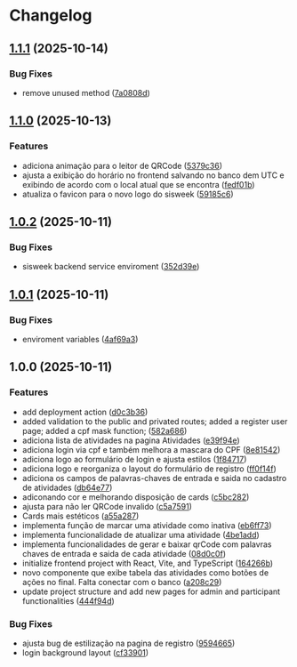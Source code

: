 # Changelog

## [1.1.1](https://github.com/SrBlecaute01/sischeck-frontend/compare/v1.1.0...v1.1.1) (2025-10-14)


### Bug Fixes

* remove unused method ([7a0808d](https://github.com/SrBlecaute01/sischeck-frontend/commit/7a0808dcac8d6c025cad7c75ad516523251cbc2b))

## [1.1.0](https://github.com/SrBlecaute01/sischeck-frontend/compare/v1.0.2...v1.1.0) (2025-10-13)


### Features

* adiciona animação para o leitor de QRCode ([5379c36](https://github.com/SrBlecaute01/sischeck-frontend/commit/5379c36729e7065c2dc04ba1977c0cc17632dbdc))
* ajusta a exibição do horário no frontend salvando no banco dem UTC e exibindo de acordo com o local atual que se encontra ([fedf01b](https://github.com/SrBlecaute01/sischeck-frontend/commit/fedf01b711eb5855e467389bd8bef2bfde38e249))
* atualiza o favicon para o novo logo do sisweek ([59185c6](https://github.com/SrBlecaute01/sischeck-frontend/commit/59185c6d736bf4ff740e74e940735b5cac20157c))

## [1.0.2](https://github.com/SrBlecaute01/sischeck-frontend/compare/v1.0.1...v1.0.2) (2025-10-11)


### Bug Fixes

* sisweek backend service enviroment ([352d39e](https://github.com/SrBlecaute01/sischeck-frontend/commit/352d39ef98ee0db7b90b357f4ab6fcd61c467b47))

## [1.0.1](https://github.com/SrBlecaute01/sischeck-frontend/compare/v1.0.0...v1.0.1) (2025-10-11)


### Bug Fixes

* enviroment variables ([4af69a3](https://github.com/SrBlecaute01/sischeck-frontend/commit/4af69a392ba296161bba7efa315f21b784d9afa8))

## 1.0.0 (2025-10-11)


### Features

* add deployment action ([d0c3b36](https://github.com/SrBlecaute01/sischeck-frontend/commit/d0c3b361bad66899148557be682fbb6fd80b2aea))
* added validation to the public and privated routes; added a register user page; added a cpf mask function; ([582a686](https://github.com/SrBlecaute01/sischeck-frontend/commit/582a686edb6bc1d131b15142d0064531dc885dea))
* adiciona lista de atividades na pagina Atividades ([e39f94e](https://github.com/SrBlecaute01/sischeck-frontend/commit/e39f94e24e5725c91a6e346fa5c0df2c28e42c9a))
* adiciona login via cpf e também melhora a mascara do CPF ([8e81542](https://github.com/SrBlecaute01/sischeck-frontend/commit/8e81542c2b25dc2d6f24450450751eabba8f5e07))
* adiciona logo ao formulário de login e ajusta estilos ([1f84717](https://github.com/SrBlecaute01/sischeck-frontend/commit/1f84717a597f70687e4c70158ac013a90a5a7662))
* adiciona logo e reorganiza o layout do formulário de registro ([ff0f14f](https://github.com/SrBlecaute01/sischeck-frontend/commit/ff0f14f77f1152ad6a0e4fc104508a9e15fb9978))
* adiciona os campos de palavras-chaves de entrada e saida no cadastro de atividades ([db64e77](https://github.com/SrBlecaute01/sischeck-frontend/commit/db64e77e1e54dd7839b616fcf5cb37dde47f1f6e))
* adiconando cor e melhorando disposição de cards ([c5bc282](https://github.com/SrBlecaute01/sischeck-frontend/commit/c5bc282e959f9b7b4de838d69020df7ce739bafc))
* ajusta para não ler QRCode invalido ([c5a7591](https://github.com/SrBlecaute01/sischeck-frontend/commit/c5a759196a016e0e0a73650e37470bb68627f370))
* Cards mais estéticos ([a55a287](https://github.com/SrBlecaute01/sischeck-frontend/commit/a55a287523c92e83a1780597cc00611b07c7308f))
* implementa função de marcar uma atividade como inativa ([eb6ff73](https://github.com/SrBlecaute01/sischeck-frontend/commit/eb6ff73f51564cf05acb3e7886ffa580d90131a1))
* implementa funcionalidade de atualizar uma atividade ([4be1add](https://github.com/SrBlecaute01/sischeck-frontend/commit/4be1addc149752f8841814be0345917f3a03eb65))
* implementa funcionalidades de gerar e baixar qrCode com palavras chaves de entrada e saida de cada atividade ([08d0c0f](https://github.com/SrBlecaute01/sischeck-frontend/commit/08d0c0f2375fd31345dd8cae137b047aeb74fe1a))
* initialize frontend project with React, Vite, and TypeScript ([164266b](https://github.com/SrBlecaute01/sischeck-frontend/commit/164266b9852f662542424b9b9b1f40e2edf29ea4))
* novo componente que exibe tabela das atividades como botões de ações no final. Falta conectar com o banco ([a208c29](https://github.com/SrBlecaute01/sischeck-frontend/commit/a208c292a6cd35fcad3bff13961c1d764f0a7095))
* update project structure and add new pages for admin and participant functionalities ([444f94d](https://github.com/SrBlecaute01/sischeck-frontend/commit/444f94d7489fe00cf4afc14ffdd4e9c5e050678d))


### Bug Fixes

* ajusta bug de estilização na pagina de registro ([9594665](https://github.com/SrBlecaute01/sischeck-frontend/commit/9594665c7ee23ff96be66d907bc7c647f3bed812))
* login background layout ([cf33901](https://github.com/SrBlecaute01/sischeck-frontend/commit/cf3390177c95a719d7f14d1f139c40dfb7e561f3))
